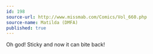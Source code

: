 ```yaml
---
id: 198
source-url: http://www.missmab.com/Comics/Vol_660.php
source-name: Matilda (DMFA)
published: true
---
```


<p>Oh god! Sticky and now it can bite back!</p>


